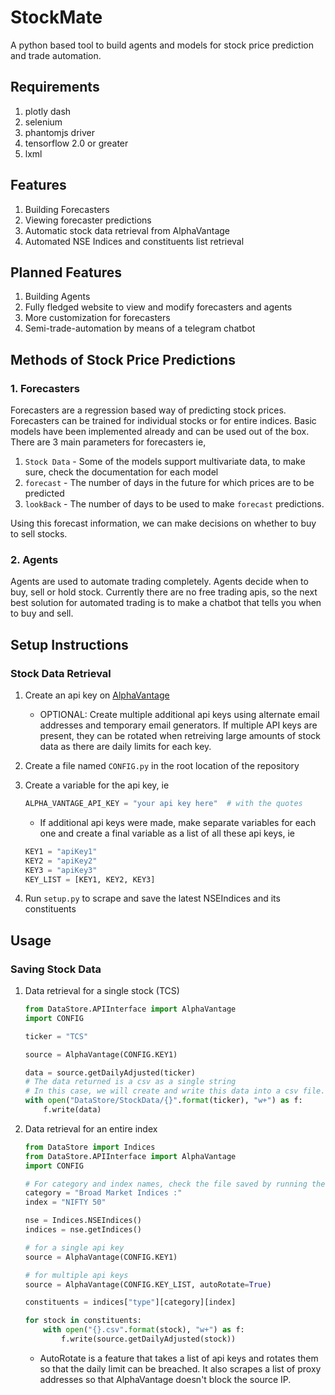 # StockMate

A python based tool to build agents and models for stock price prediction and trade automation.

## Requirements

1. plotly dash
2. selenium
3. phantomjs driver
4. tensorflow 2.0 or greater
5. lxml

## Features

1. Building Forecasters
2. Viewing forecaster predictions
3. Automatic stock data retrieval from AlphaVantage
4. Automated NSE Indices and constituents list retrieval

## Planned Features

1. Building Agents
2. Fully fledged website to view and modify forecasters and agents
3. More customization for forecasters
4. Semi-trade-automation by means of a telegram chatbot

## Methods of Stock Price Predictions

### 1. Forecasters

Forecasters are a regression based way of predicting stock prices. Forecasters can be trained for individual stocks or for entire indices. Basic models have been implemented already and can be used out of the box. There are 3 main parameters for forecasters ie,

1. `Stock Data` - Some of the models support multivariate data, to make sure, check the documentation for each model
2. `forecast` - The number of days in the future for which prices are to be predicted
3. `lookBack` - The number of days to be used to make `forecast` predictions.

Using this forecast information, we can make decisions on whether to buy to sell stocks.

### 2. Agents

Agents are used to automate trading completely. Agents decide when to buy, sell or hold stock. Currently there are no free trading apis, so the next best solution for automated trading is to make a chatbot that tells you when to buy and sell.

## Setup Instructions

### Stock Data Retrieval

1. Create an api key on [AlphaVantage](https://www.alphavantage.co/support/#api-key)
    - OPTIONAL: Create multiple additional api keys using alternate email addresses and temporary email generators. If multiple API keys are present, they can be rotated when retreiving large amounts of stock data as there are daily limits for each key.
2. Create a file named `CONFIG.py` in the root location of the repository
3. Create a variable for the api key, ie

    ```python
    ALPHA_VANTAGE_API_KEY = "your api key here"  # with the quotes
    ```

    - If additional api keys were made, make separate variables for each one and create a final variable as a list of all these api keys, ie

    ```python
    KEY1 = "apiKey1"
    KEY2 = "apiKey2"
    KEY3 = "apiKey3"
    KEY_LIST = [KEY1, KEY2, KEY3]
    ```

4. Run `setup.py` to scrape and save the latest NSEIndices and its constituents

## Usage

### Saving Stock Data

1. Data retrieval for a single stock (TCS)

    ```python
    from DataStore.APIInterface import AlphaVantage
    import CONFIG

    ticker = "TCS"

    source = AlphaVantage(CONFIG.KEY1)

    data = source.getDailyAdjusted(ticker)
    # The data returned is a csv as a single string
    # In this case, we will create and write this data into a csv file.
    with open("DataStore/StockData/{}".format(ticker), "w+") as f:
        f.write(data)

    ```

2. Data retrieval for an entire index

    ```python
    from DataStore import Indices
    from DataStore.APIInterface import AlphaVantage
    import CONFIG

    # For category and index names, check the file saved by running the setup.py file
    category = "Broad Market Indices :"
    index = "NIFTY 50"

    nse = Indices.NSEIndices()
    indices = nse.getIndices()

    # for a single api key
    source = AlphaVantage(CONFIG.KEY1)

    # for multiple api keys
    source = AlphaVantage(CONFIG.KEY_LIST, autoRotate=True)

    constituents = indices["type"][category][index]

    for stock in constituents:
        with open("{}.csv".format(stock), "w+") as f:
            f.write(source.getDailyAdjusted(stock))
    ```

    - AutoRotate is a feature that takes a list of api keys and rotates them so that the daily limit can be breached. It also scrapes a list of proxy addresses so that AlphaVantage doesn't block the source IP.
